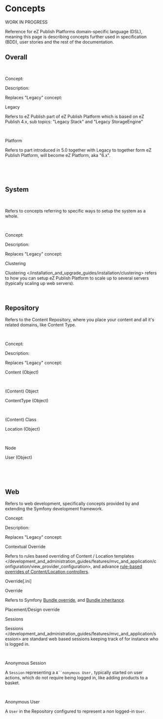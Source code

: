 Concepts
========

WORK IN PROGRESS

Reference for eZ Publish Platforms domain-specific language (DSL),
meaning this page is describing concepts further used in specification
(BDD), user stories and the rest of the documentation.

Overall
-------

 

Concept:

Description:

Replaces "Legacy" concept:

Legacy

Refers to eZ Publish part of eZ Publish Platform which is based on eZ
Publish 4.x, sub topics: "Legacy Stack" and "Legacy StorageEngine"

 

Platform

Refers to part introduced in 5.0 together with Legacy to together form
eZ Publish Platform, will become eZ Platform, aka "6.x".

 

 

System
------

 

Refers to concepts referring to specific ways to setup the system as a
whole. 

 

Concept:

Description:

Replaces "Legacy" concept:

Clustering

Clustering &lt;/installation\_and\_upgrade\_guides/installation/clustering&gt;
refers to how you can setup eZ Publish Platform to scale up to several
servers (typically scaling up web servers).

 

Repository
----------

Refers to the Content Repository, where you place your content and all
it's related domains, like Content Type.

 

Concept:

Description:

Replaces "Legacy" concept:

Content (Object)

 

(Content) Object

ContentType (Object)

 

(Content) Class

Location (Object)

 

Node

User (Object)

 

 

Web
---

Refers to web development, specifically concepts provided by and
extending the Symfony development framework.

Concept:

Description:

Replaces "Legacy" concept:

Contextual Override

Refers to rules based overriding of Content / Location
templates &lt;/development\_and\_administration\_guides/features/mvc\_and\_application/configuration/view\_provider\_configuration&gt;,
and advance [rule-based overrides of Content/Location
controllers](https://doc.ez.no/display/EZP6/How+to+use+a+custom+controller+to+display+a+content+or+location).

Override\[.ini\]

Override

Refers to Symfony [Bundle
override](http://symfony.com/doc/current/cookbook/bundles/override.html),
and [Bundle
inheritance](http://symfony.com/doc/current/cookbook/bundles/inheritance.html).

Placement/Design override

Sessions

Sessions &lt;/development\_and\_administration\_guides/features/mvc\_and\_application/session&gt;
are standard web based sessions keeping track of for instance who is
logged in.

 

Anonymous Session

A `Session` representing a `A``nonymous User,` typically started on user
actions, which do not require being logged in, like adding products to a
basket.

 

Anonymous User

A `User` in the Repository configured to represent a *non* logged-in
`User`.

 

 
